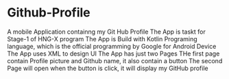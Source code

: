 # Github-Profile
A mobile Application containng my Git Hub Profile
The App is taskt for Stage-1 of HNG-X program
The App is Build with Kotlin Programing language, which is the official programming by Google for Android Device
The App uses XML to design UI
The App has just two Pages
THe first page contain Profile picture and Github name, it also contain a button
The second Page will open when the button is click, it will display my GitHub profile
